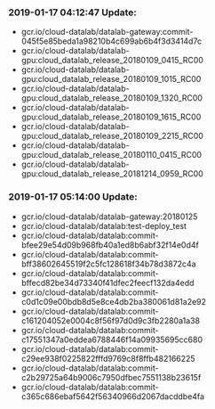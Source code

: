 ### 2019-01-17 04:12:47 Update:

- gcr.io/cloud-datalab/datalab-gateway:commit-045f5e85beda1a98210b4c699ab6b4f3d3414d7c
- gcr.io/cloud-datalab/datalab-gpu:cloud_datalab_release_20180109_0415_RC00
- gcr.io/cloud-datalab/datalab-gpu:cloud_datalab_release_20180109_1015_RC00
- gcr.io/cloud-datalab/datalab-gpu:cloud_datalab_release_20180109_1320_RC00
- gcr.io/cloud-datalab/datalab-gpu:cloud_datalab_release_20180109_1615_RC00
- gcr.io/cloud-datalab/datalab-gpu:cloud_datalab_release_20180109_2215_RC00
- gcr.io/cloud-datalab/datalab-gpu:cloud_datalab_release_20180110_0415_RC00
- gcr.io/cloud-datalab/datalab-gpu:cloud_datalab_release_20181214_0959_RC00
### 2019-01-17 05:14:00 Update:

- gcr.io/cloud-datalab/datalab-gateway:20180125
- gcr.io/cloud-datalab/datalab:test-deploy_test
- gcr.io/cloud-datalab/datalab:commit-bfee29e54d09b968fb40a1ed8b6abf32f14e0d4f
- gcr.io/cloud-datalab/datalab:commit-bff38602645519f2c5fc128618f34b78d3872c4a
- gcr.io/cloud-datalab/datalab:commit-bffecd82be34d73340f41dfec2feecf132da4edd
- gcr.io/cloud-datalab/datalab:commit-c0d1c09e00bdb8d5e8ce4db2ba380061d81a2e92
- gcr.io/cloud-datalab/datalab:commit-c161204052e0004c8f56f97d0d9c3fb2280a1a38
- gcr.io/cloud-datalab/datalab:commit-c17551347a0eddea6788446f14a09935695cc680
- gcr.io/cloud-datalab/datalab:commit-c29ee938f0225822fffd9769c8f8ffb482166225
- gcr.io/cloud-datalab/datalab:commit-c2b29725a64b9006c7950dfbec7551138b23615f
- gcr.io/cloud-datalab/datalab:commit-c365c686ebaf5642f56340966d2067dacddbe4fa
